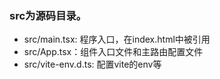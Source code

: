 ### src为源码目录。

- src/main.tsx: 程序入口，在index.html中被引用
- src/App.tsx：组件入口文件和主路由配置文件
- src/vite-env.d.ts: 配置vite的env等

